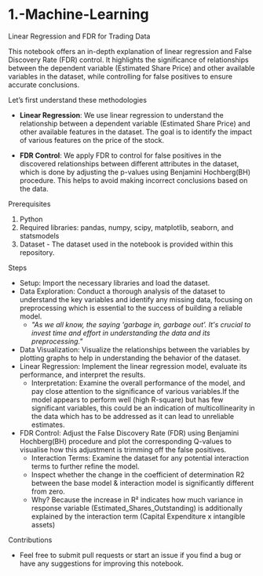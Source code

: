 # 1.-Machine-Learning
Linear Regression and FDR for Trading Data

This notebook offers an in-depth explanation of linear regression and False Discovery Rate (FDR) control. It highlights the significance of relationships between the dependent variable (Estimated Share Price) and other available variables in the dataset, while controlling for false positives to ensure accurate conclusions.

Let’s first understand these methodologies

-	**Linear Regression**: We use linear regression to understand the relationship between a dependent variable (Estimated Share Price) and other available features in the dataset. The goal is to identify the impact of various features on the price of the stock.

- **FDR Control**: We apply FDR to control for false positives in the discovered relationships between different attributes in the dataset, which is done by adjusting the p-values using Benjamini Hochberg(BH) procedure. This helps to avoid making incorrect conclusions based on the data.

Prerequisites

1. Python
2. Required libraries: pandas, numpy, scipy, matplotlib, seaborn, and statsmodels
3. Dataset - The dataset used in the notebook is provided within this repository. 

Steps 

- Setup: Import the necessary libraries and load the dataset.
- Data Exploration: Conduct a thorough analysis of the dataset to understand the key variables and identify any missing data, focusing on preprocessing which is essential to the success of building a reliable model.
  - _"As we all know, the saying 'garbage in, garbage out’. It's crucial to invest time and effort in understanding the data and its preprocessing."_
- Data Visualization: Visualize the relationships between the variables by plotting graphs to help in understanding the behavior of the dataset.
- Linear Regression: Implement the linear regression model, evaluate its performance, and interpret the results.
   - Interpretation: Examine the overall performance of the model, and pay close attention to the significance of various variables.If the model appears to perform well (high R-square) but has few significant variables, this could be an indication of multicollinearity in the data which has to be addressed as it can lead to unreliable estimates.
- FDR Control: Adjust the False Discovery Rate (FDR) using Benjamini Hochberg(BH) procedure and plot the corresponding Q-values to visualise how this adjustment is trimming off the false positives.
  - Interaction Terms: Examine the dataset for any potential interaction terms to further refine the model.
  - Inspect whether the change in the coefficient of determination R2 between the base model & interaction model is significantly different from zero.
  - Why? Because the increase in R² indicates how much variance in response variable (Estimated_Shares_Outstanding) is additionally explained by the interaction term (Capital Expenditure x intangible assets)

Contributions
- Feel free to submit pull requests or start an issue if you find a bug or have any suggestions for improving this notebook.

